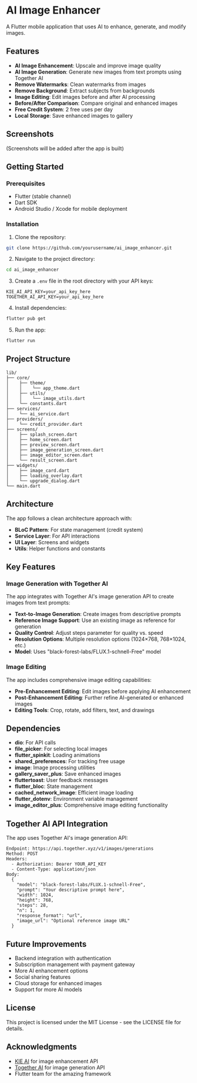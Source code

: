 # AI Image Enhancer

A Flutter mobile application that uses AI to enhance, generate, and modify images.

## Features

- **AI Image Enhancement**: Upscale and improve image quality
- **AI Image Generation**: Generate new images from text prompts using Together AI
- **Remove Watermarks**: Clean watermarks from images
- **Remove Background**: Extract subjects from backgrounds
- **Image Editing**: Edit images before and after AI processing
- **Before/After Comparison**: Compare original and enhanced images
- **Free Credit System**: 2 free uses per day
- **Local Storage**: Save enhanced images to gallery

## Screenshots

(Screenshots will be added after the app is built)

## Getting Started

### Prerequisites

- Flutter (stable channel)
- Dart SDK
- Android Studio / Xcode for mobile deployment

### Installation

1. Clone the repository:
```bash
git clone https://github.com/yourusername/ai_image_enhancer.git
```

2. Navigate to the project directory:
```bash
cd ai_image_enhancer
```

3. Create a `.env` file in the root directory with your API keys:
```
KIE_AI_API_KEY=your_api_key_here
TOGETHER_AI_API_KEY=your_api_key_here
```

4. Install dependencies:
```bash
flutter pub get
```

5. Run the app:
```bash
flutter run
```

## Project Structure

```
lib/
├── core/
│    ├── theme/
│    │    └── app_theme.dart
│    ├── utils/
│    │    └── image_utils.dart
│    └── constants.dart
├── services/
│    └── ai_service.dart
├── providers/
│    └── credit_provider.dart
├── screens/
│    ├── splash_screen.dart
│    ├── home_screen.dart
│    ├── preview_screen.dart
│    ├── image_generation_screen.dart
│    ├── image_editor_screen.dart
│    └── result_screen.dart
├── widgets/
│    ├── image_card.dart
│    ├── loading_overlay.dart
│    └── upgrade_dialog.dart
└── main.dart
```

## Architecture

The app follows a clean architecture approach with:

- **BLoC Pattern**: For state management (credit system)
- **Service Layer**: For API interactions
- **UI Layer**: Screens and widgets
- **Utils**: Helper functions and constants

## Key Features

### Image Generation with Together AI

The app integrates with Together AI's image generation API to create images from text prompts:

- **Text-to-Image Generation**: Create images from descriptive prompts
- **Reference Image Support**: Use an existing image as reference for generation
- **Quality Control**: Adjust steps parameter for quality vs. speed
- **Resolution Options**: Multiple resolution options (1024×768, 768×1024, etc.)
- **Model**: Uses "black-forest-labs/FLUX.1-schnell-Free" model

### Image Editing

The app includes comprehensive image editing capabilities:

- **Pre-Enhancement Editing**: Edit images before applying AI enhancement
- **Post-Enhancement Editing**: Further refine AI-generated or enhanced images
- **Editing Tools**: Crop, rotate, add filters, text, and drawings

## Dependencies

- **dio**: For API calls
- **file_picker**: For selecting local images
- **flutter_spinkit**: Loading animations
- **shared_preferences**: For tracking free usage
- **image**: Image processing utilities
- **gallery_saver_plus**: Save enhanced images
- **fluttertoast**: User feedback messages
- **flutter_bloc**: State management
- **cached_network_image**: Efficient image loading
- **flutter_dotenv**: Environment variable management
- **image_editor_plus**: Comprehensive image editing functionality

## Together AI API Integration

The app uses Together AI's image generation API:

```
Endpoint: https://api.together.xyz/v1/images/generations
Method: POST
Headers:
  - Authorization: Bearer YOUR_API_KEY
  - Content-Type: application/json
Body:
  {
    "model": "black-forest-labs/FLUX.1-schnell-Free",
    "prompt": "Your descriptive prompt here",
    "width": 1024,
    "height": 768,
    "steps": 28,
    "n": 1,
    "response_format": "url",
    "image_url": "Optional reference image URL"
  }
```

## Future Improvements

- Backend integration with authentication
- Subscription management with payment gateway
- More AI enhancement options
- Social sharing features
- Cloud storage for enhanced images
- Support for more AI models

## License

This project is licensed under the MIT License - see the LICENSE file for details.

## Acknowledgments

- [KIE AI](https://kie.ai) for image enhancement API
- [Together AI](https://together.ai) for image generation API
- Flutter team for the amazing framework